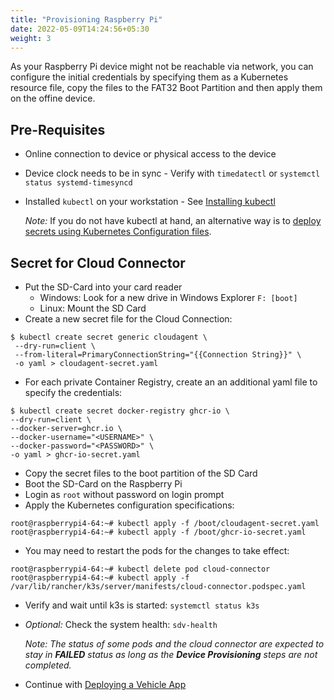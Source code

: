 ```yaml
---
title: "Provisioning Raspberry Pi"
date: 2022-05-09T14:24:56+05:30
weight: 3
---
```


As your Raspberry Pi device might not be reachable via network, you can configure the initial credentials by specifying them as a Kubernetes resource file, copy the files to the FAT32 Boot Partition and then apply them on the offine device.

## Pre-Requisites

- Online connection to device or physical access to the device
- Device clock needs to be in sync - Verify with `timedatectl` or `systemctl status systemd-timesyncd`
- Installed `kubectl` on your workstation - See [Installing kubectl](https://kubernetes.io/docs/tasks/tools/)
  
  *Note:* If you do not have kubectl at hand, an alternative way is to [deploy secrets using Kubernetes Configuration files](https://kubernetes.io/docs/tasks/configmap-secret/managing-secret-using-config-file/).

## Secret for Cloud Connector

- Put the SD-Card into your card reader
  - Windows: Look for a new drive in Windows Explorer `F: [boot]`
  - Linux: Mount the SD Card
- Create a new secret file for the Cloud Connection:
```
$ kubectl create secret generic cloudagent \
 --dry-run=client \
 --from-literal=PrimaryConnectionString="{{Connection String}}" \
 -o yaml > cloudagent-secret.yaml
```
- For each private Container Registry, create an an additional yaml file to specify the credentials:
```
$ kubectl create secret docker-registry ghcr-io \
--dry-run=client \
--docker-server=ghcr.io \
--docker-username="<USERNAME>" \
--docker-password="<PASSWORD>" \
-o yaml > ghcr-io-secret.yaml
```
- Copy the secret files to the boot partition of the SD Card
- Boot the SD-Card on the Raspberry Pi
- Login as `root` without password on login prompt
- Apply the Kubernetes configuration specifications:
```
root@raspberrypi4-64:~# kubectl apply -f /boot/cloudagent-secret.yaml
root@raspberrypi4-64:~# kubectl apply -f /boot/ghcr-io-secret.yaml
```
- You may need to restart the pods for the changes to take effect:
```
root@raspberrypi4-64:~# kubectl delete pod cloud-connector
root@raspberrypi4-64:~# kubectl apply -f /var/lib/rancher/k3s/server/manifests/cloud-connector.podspec.yaml
```
- Verify and wait until k3s is started: `systemctl status k3s`
- *Optional:* Check the system health: `sdv-health`

  *Note: The status of some pods and the cloud connector are expected to
  stay in _**FAILED**_ status as long as the **Device Provisioning** steps are not completed.*

- Continue with [Deploying a Vehicle App](/leda/docs/app-deployment/)
